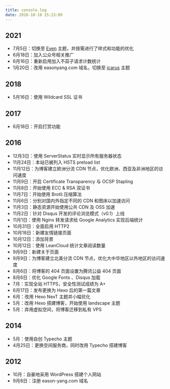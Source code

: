 ```yaml
---
title: console.log
date: 2016-10-18 15:23:09
---
```

## 2021

- 7月5日：切换至 [Even](https://github.com/ahonn/hexo-theme-even) 主题，并按需进行了样式和功能的优化
- 6月18日：加入公众号相关推广
- 6月16日：重新启用加入不蒜子请求计数统计
- 1月20日：改用 easonyang.com 域名，切换至 [icarus](https://github.com/ppoffice/hexo-theme-icarus) 主题

## 2018

- 5月16日：使用 Wildcard SSL 证书

## 2017

- 6月18日：开启打赏功能

## 2016

- 12月3日：使用 ServerStatus 实时显示所有服务器状态
- 11月24日：本站已被列入 HSTS preload list
- 11月12日：为博客建立欧洲分流 CDN 节点，优化欧洲、西亚及非洲地区的访问速度
- 11月9日：开启 Certificate Transparency 与 OCSP Stapling
- 11月8日：开始使用 ECC & RSA 双证书
- 11月7日：开始使用 Brotli 压缩算法
- 11月6日：分别对国内外指定不同的 CDN 和图床以加速访问
- 11月3日：静态资源开始使用公共 CDN 及 OSS 加速
- 11月2日：针对 Disqus 开发的评论浏览模式（v0.1）上线
- 11月1日：使用 Nginx 转发请求给 Google Analytics 实现后端统计
- 10月31日：全面启用 HTTP2
- 10月18日：新建友情链接页面
- 10月12日：添加背景
- 10月12日：使用 LeanCloud 统计文章阅读数量
- 9月9日：新建关于页面
- 9月9日：为博客建立北美分流 CDN 节点，优化大中华地区以外地区的访问速度
- 8月6日：将博客的 404 页面设置为腾讯公益 404 页面
- 8月6日：优化 Google Fonts 、Disqus 加载
- 7月：实现全站 HTTPS，安全性测试成绩为 A+
- 6月17日：发布更换为 Hexo 后的第一篇文章
- 6月：改用 Hexo NexT 主题并小幅优化
- 5月：改用 Hexo 搭建博客，开始使用 landscape 主题
- 5月：弃用虚拟空间，将博客迁移到私有 VPS

## 2014

- 5月：使用自创 Typecho 主题
- 4月25日：更换空间服务商，同时改用 Typecho 搭建博客

## 2012

- 10月：自豪地采用 WordPress 搭建个人网站
- 9月8日：注册 eason-yang.com 域名
